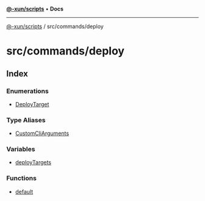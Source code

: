 [**@-xun/scripts**](../../../README.md) • **Docs**

***

[@-xun/scripts](../../../README.md) / src/commands/deploy

# src/commands/deploy

## Index

### Enumerations

- [DeployTarget](enumerations/DeployTarget.md)

### Type Aliases

- [CustomCliArguments](type-aliases/CustomCliArguments.md)

### Variables

- [deployTargets](variables/deployTargets.md)

### Functions

- [default](functions/default.md)
